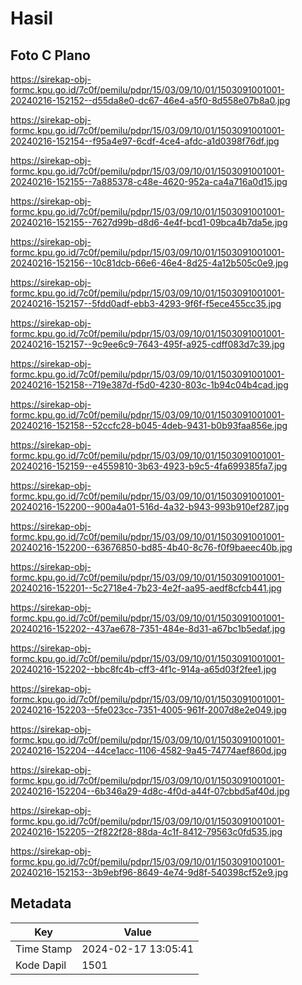 # Hasil

## Foto C Plano

https://sirekap-obj-formc.kpu.go.id/7c0f/pemilu/pdpr/15/03/09/10/01/1503091001001-20240216-152152--d55da8e0-dc67-46e4-a5f0-8d558e07b8a0.jpg

https://sirekap-obj-formc.kpu.go.id/7c0f/pemilu/pdpr/15/03/09/10/01/1503091001001-20240216-152154--f95a4e97-6cdf-4ce4-afdc-a1d0398f76df.jpg

https://sirekap-obj-formc.kpu.go.id/7c0f/pemilu/pdpr/15/03/09/10/01/1503091001001-20240216-152155--7a885378-c48e-4620-952a-ca4a716a0d15.jpg

https://sirekap-obj-formc.kpu.go.id/7c0f/pemilu/pdpr/15/03/09/10/01/1503091001001-20240216-152155--7627d99b-d8d6-4e4f-bcd1-09bca4b7da5e.jpg

https://sirekap-obj-formc.kpu.go.id/7c0f/pemilu/pdpr/15/03/09/10/01/1503091001001-20240216-152156--10c81dcb-66e6-46e4-8d25-4a12b505c0e9.jpg

https://sirekap-obj-formc.kpu.go.id/7c0f/pemilu/pdpr/15/03/09/10/01/1503091001001-20240216-152157--5fdd0adf-ebb3-4293-9f6f-f5ece455cc35.jpg

https://sirekap-obj-formc.kpu.go.id/7c0f/pemilu/pdpr/15/03/09/10/01/1503091001001-20240216-152157--9c9ee6c9-7643-495f-a925-cdff083d7c39.jpg

https://sirekap-obj-formc.kpu.go.id/7c0f/pemilu/pdpr/15/03/09/10/01/1503091001001-20240216-152158--719e387d-f5d0-4230-803c-1b94c04b4cad.jpg

https://sirekap-obj-formc.kpu.go.id/7c0f/pemilu/pdpr/15/03/09/10/01/1503091001001-20240216-152158--52ccfc28-b045-4deb-9431-b0b93faa856e.jpg

https://sirekap-obj-formc.kpu.go.id/7c0f/pemilu/pdpr/15/03/09/10/01/1503091001001-20240216-152159--e4559810-3b63-4923-b9c5-4fa699385fa7.jpg

https://sirekap-obj-formc.kpu.go.id/7c0f/pemilu/pdpr/15/03/09/10/01/1503091001001-20240216-152200--900a4a01-516d-4a32-b943-993b910ef287.jpg

https://sirekap-obj-formc.kpu.go.id/7c0f/pemilu/pdpr/15/03/09/10/01/1503091001001-20240216-152200--63676850-bd85-4b40-8c76-f0f9baeec40b.jpg

https://sirekap-obj-formc.kpu.go.id/7c0f/pemilu/pdpr/15/03/09/10/01/1503091001001-20240216-152201--5c2718e4-7b23-4e2f-aa95-aedf8cfcb441.jpg

https://sirekap-obj-formc.kpu.go.id/7c0f/pemilu/pdpr/15/03/09/10/01/1503091001001-20240216-152202--437ae678-7351-484e-8d31-a67bc1b5edaf.jpg

https://sirekap-obj-formc.kpu.go.id/7c0f/pemilu/pdpr/15/03/09/10/01/1503091001001-20240216-152202--bbc8fc4b-cff3-4f1c-914a-a65d03f2fee1.jpg

https://sirekap-obj-formc.kpu.go.id/7c0f/pemilu/pdpr/15/03/09/10/01/1503091001001-20240216-152203--5fe023cc-7351-4005-961f-2007d8e2e049.jpg

https://sirekap-obj-formc.kpu.go.id/7c0f/pemilu/pdpr/15/03/09/10/01/1503091001001-20240216-152204--44ce1acc-1106-4582-9a45-74774aef860d.jpg

https://sirekap-obj-formc.kpu.go.id/7c0f/pemilu/pdpr/15/03/09/10/01/1503091001001-20240216-152204--6b346a29-4d8c-4f0d-a44f-07cbbd5af40d.jpg

https://sirekap-obj-formc.kpu.go.id/7c0f/pemilu/pdpr/15/03/09/10/01/1503091001001-20240216-152205--2f822f28-88da-4c1f-8412-79563c0fd535.jpg

https://sirekap-obj-formc.kpu.go.id/7c0f/pemilu/pdpr/15/03/09/10/01/1503091001001-20240216-152153--3b9ebf96-8649-4e74-9d8f-540398cf52e9.jpg


## Metadata

| Key        | Value               |
| ---------- | ------------------- |
| Time Stamp | 2024-02-17 13:05:41 |
| Kode Dapil | 1501                |



